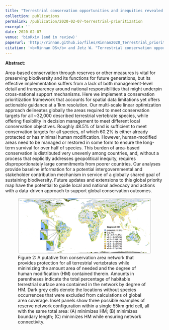 ```yaml
---
title: "Terrestrial conservation opportunities and inequities revealed by global multi-scale prioritization"
collection: publications
permalink: /publication/2020-02-07-terrestrial-prioritization
excerpt: ''
date: 2020-02-07
venue: 'bioRxiv (and in review)'
paperurl: 'http://rinnan.github.io/files/Rinnan2020_Terrestrial_prioritization.pdf'
citation: '<b>Rinnan DS</b> and Jetz W. "Terrestrial conservation opportunities and inequities revealed by global multi-scale prioritization." <i>bioRxiv</i>. https://doi.org/10.1101/2020.02.05.936047'
---
```


<b>Abstract:</b>

Area-based conservation through reserves or other measures is vital for preserving biodiversity and its functions for future generations, but its effective implementation suffers from a lack of both management-level detail and transparency around national responsibilities that might underpin cross-national support mechanisms. Here we implement a conservation prioritization framework that accounts for spatial data limitations yet offers actionable guidance at a 1km resolution. Our multi-scale linear optimization approach delineates globally the areas required to meet conservation targets for all ~32,000 described terrestrial vertebrate species, while offering flexibility in decision management to meet different local conservation objectives. Roughly 48.5% of land is sufficient to meet conservation targets for all species, of which 60.2% is either already protected or has minimal human modification. However, human-modified areas need to be managed or restored in some form to ensure the long-term survival for over half of species. This burden of area-based conservation is distributed very unevenly among countries, and, without a process that explicitly addresses geopolitical inequity, requires disproportionately large commitments from poorer countries. Our analyses provide baseline information for a potential intergovernmental and stakeholder contribution mechanism in service of a globally shared goal of sustaining biodiversity. Future updates and extensions to this global priority map have the potential to guide local and national advocacy and actions with a data-driven approach to support global conservation outcomes.

<figure>
  <img src="/images/terrestrial-prioritization.png" alt="A 1km conservation area network that provides protection for all terrestrial vertebrates.">
  <figcaption>Figure 2: A putative 1km conservation area network that provides protection for all terrestrial vertebrates while minimizing the amount area of needed and the degree of human modification (HM) contained therein. Amounts in parentheses indicate the total percentage of habitable terrestrial surface area contained in the network by degree of HM. Dark grey cells denote the locations without species occurrences that were excluded from calculations of global area coverage. Inset panels show three possible examples of reserve network configuration within a single 55km grid cell, all with the same total area: (A) minimizes HM; (B) minimizes boundary length; (C) minimizes HM while ensuring network connectivity.</figcaption>
</figure>